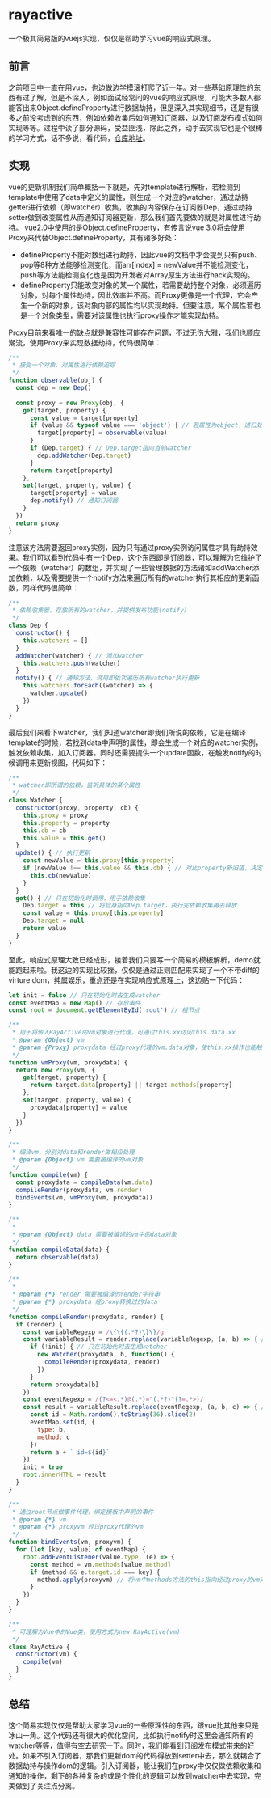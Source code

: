# rayactive
一个极其简易版的vuejs实现，仅仅是帮助学习vue的响应式原理。
## 前言
之前项目中一直在用vue，也边做边学摸滚打爬了近一年。对一些基础原理性的东西有过了解，但是不深入，例如面试经常问的vue的响应式原理，可能大多数人都能答出来Object.defineProperty进行数据劫持，但是深入其实现细节，还是有很多之前没考虑到的东西，例如依赖收集后如何通知订阅器，以及订阅发布模式如何实现等等。过程中读了部分源码，受益匪浅，除此之外，动手去实现它也是个很棒的学习方式，话不多说，看代码，[仓库地址](https://github.com/DanceOnBeat/rayactive)。

## 实现
vue的更新机制我们简单概括一下就是，先对template进行解析，若检测到template中使用了data中定义的属性，则生成一个对应的watcher，通过劫持getter进行依赖（即watcher）收集，收集的内容保存在订阅器Dep，通过劫持setter做到改变属性从而通知订阅器更新，那么我们首先要做的就是对属性进行劫持。
vue2.0中使用的是Object.defineProperty，有传言说vue 3.0将会使用Proxy来代替Object.defineProperty，其有诸多好处：
* defineProperty不能对数组进行劫持，因此vue的文档中才会提到只有push、pop等8种方法能够检测变化，而arr[index] = newValue并不能检测变化，push等方法能检测变化也是因为开发者对Array原生方法进行hack实现的。
* defineProperty只能改变对象的某一个属性，若需要劫持整个对象，必须遍历对象，对每个属性劫持，因此效率并不高。而Proxy更像是一个代理，它会产生一个新的对象，该对象内部的属性均以实现劫持。但要注意，某个属性若也是一个对象类型，需要对该属性也执行proxy操作才能实现劫持。

Proxy目前来看唯一的缺点就是兼容性可能存在问题，不过无伤大雅，我们也顺应潮流，使用Proxy来实现数据劫持，代码很简单：
```javascript
/**
 * 接受一个对象，对属性进行依赖追踪
 */
function observable(obj) {
  const dep = new Dep()
  
  const proxy = new Proxy(obj, {
    get(target, property) {
      const value = target[property]
      if (value && typeof value === 'object') { // 若属性为object，递归处理
        target[property] = observable(value)
      }
      if (Dep.target) { // Dep.target指向当前watcher
        dep.addWatcher(Dep.target)
      }
      return target[property]
    },
    set(target, property, value) {
      target[property] = value
      dep.notify() // 通知订阅器
    }
  })
  return proxy
}
```
注意该方法需要返回proxy实例，因为只有通过proxy实例访问属性才具有劫持效果。我们可以看到代码中有一个Dep，这个东西即是订阅器，可以理解为它维护了一个依赖（watcher）的数组，并实现了一些管理数据的方法诸如addWatcher添加依赖，以及需要提供一个notify方法来遍历所有的watcher执行其相应的更新函数，同样代码很简单：
```javascript
/**
 * 依赖收集器，存放所有的watcher，并提供发布功能(notify)
 */
class Dep {
  constructor() {
    this.watchers = []
  }
  addWatcher(watcher) { // 添加watcher
    this.watchers.push(watcher)
  }
  notify() { // 通知方法，调用即依次遍历所有watcher执行更新
    this.watchers.forEach((watcher) => {
      watcher.update()
    })
  }
}
```
最后我们来看下watcher，我们知道watcher即我们所说的依赖，它是在编译template的时候，若找到data中声明的属性，即会生成一个对应的watcher实例，触发依赖收集，加入订阅器。同时还需要提供一个update函数，在触发notify的时候调用来更新视图，代码如下：
```javascript
/**
 * watcher即所谓的依赖，监听具体的某个属性
 */
class Watcher {
  constructor(proxy, property, cb) {
    this.proxy = proxy
    this.property = property
    this.cb = cb
    this.value = this.get()
  }
  update() { // 执行更新
    const newValue = this.proxy[this.property]
    if (newValue !== this.value && this.cb) { // 对比property新旧值，决定是否更新
      this.cb(newValue)
    }
  }
  get() { // 只在初始化时调用，用于依赖收集
    Dep.target = this // 将自身指向Dep.target，执行完依赖收集再去释放
    const value = this.proxy[this.property]
    Dep.target = null
    return value
  }
}
```
至此，响应式原理大致已经成形，接着我们只要写一个简易的模板解析，demo就能跑起来啦。我这边的实现比较挫，仅仅是通过正则匹配来实现了一个不带diff的virture dom，纯属娱乐，重点还是在实现响应式原理上，这边贴一下代码：
```javascript
let init = false // 只在初始化时去生成watcher
const eventMap = new Map() // 存放事件
const root = document.getElementById('root') // 根节点

/**
 * 用于将传入RayActive的vm对象进行代理，可通过this.xx访问this.data.xx
 * @param {Object} vm 
 * @param {Proxy} proxydata 经过proxy代理的vm.data对象，使this.xx操作也能触发视图更新
 */
function vmProxy(vm, proxydata) {
  return new Proxy(vm, {
    get(target, property) {
      return target.data[property] || target.methods[property]
    },
    set(target, property, value) {
      proxydata[property] = value
    }
  })
}

/**
 * 编译vm，分别对data和render做相应处理
 * @param {Object} vm 需要被编译的vm对象
 */
function compile(vm) {
  const proxydata = compileData(vm.data)
  compileRender(proxydata, vm.render)
  bindEvents(vm, vmProxy(vm, proxydata))
}

/**
 * 
 * @param {Object} data 需要被编译的vm中的data对象
 */
function compileData(data) {
  return observable(data)
}

/**
 * 
 * @param {*} render 需要被编译的render字符串
 * @param {*} proxydata 经proxy转换过的data
 */
function compileRender(proxydata, render) {
  if (render) {
    const variableRegexp = /\{\{(.*?)\}\}/g
    const variableResult = render.replace(variableRegexp, (a, b) => { // 替换变量为相应的data值
      if (!init) { // 只在初始化时去生成watcher
        new Watcher(proxydata, b, function() {
          compileRender(proxydata, render)
        })
      }
      return proxydata[b]
    })
    const eventRegexp = /(?<=<.*)@(.*)="(.*?)"(?=.*>)/
    const result = variableResult.replace(eventRegexp, (a, b, c) => { // 为绑定事件的标签添加唯一id标识
      const id = Math.random().toString(36).slice(2)
      eventMap.set(id, {
        type: b,
        method: c
      })
      return a + ` id=${id}`
    })
    init = true
    root.innerHTML = result
  }
}

/**
 * 通过root节点做事件代理，绑定模板中声明的事件
 * @param {*} vm 
 * @param {*} proxyvm 经过proxy代理的vm
 */
function bindEvents(vm, proxyvm) {
  for (let [key, value] of eventMap) {
    root.addEventListener(value.type, (e) => {
      const method = vm.methods[value.method]
      if (method && e.target.id === key) {
        method.apply(proxyvm) // 将vm中methods方法的this指向经过proxy的vm对象
      }
    })
  }
}

/**
 * 可理解为Vue中的Vue类，使用方式为new RayActive(vm)
 */
class RayActive {
  constructor(vm) {
    compile(vm)
  }
}
```

## 总结
这个简易实现仅仅是帮助大家学习vue的一些原理性的东西，跟vue比其他来只是冰山一角。这个代码还有很大的优化空间，比如执行notify时这里会通知所有的watcher等等，值得有空去研究一下。同时，我们能看到订阅发布模式带来的好处。如果不引入订阅器，那我们更新dom的代码得放到setter中去，那么就耦合了数据劫持与操作dom的逻辑。引入订阅器，能让我们在proxy中仅仅做依赖收集和通知的操作，剩下的各种复杂的或是个性化的逻辑可以放到watcher中去实现，完美做到了关注点分离。




